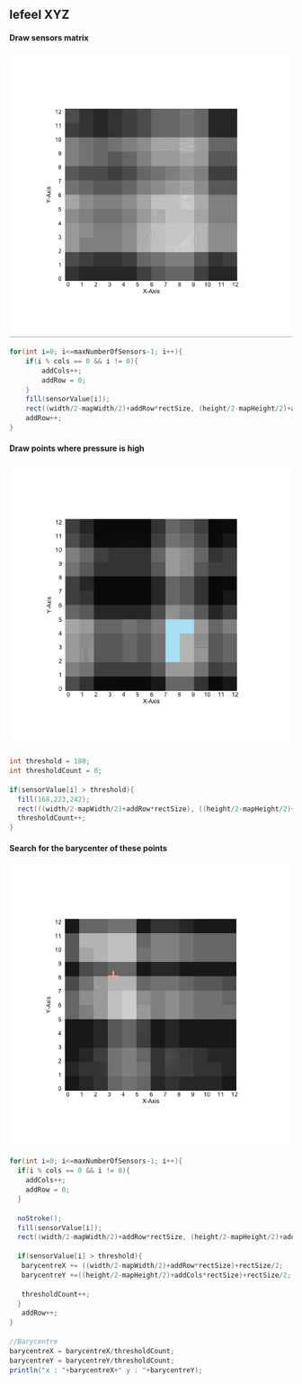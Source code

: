 ## lefeel XYZ

#### Draw sensors matrix

![Draw sensors matrix](img/matrice1.gif)

```java
for(int i=0; i<=maxNumberOfSensors-1; i++){
	if(i % cols == 0 && i != 0){
		addCols++;
		addRow = 0;
	}
	fill(sensorValue[i]);
	rect((width/2-mapWidth/2)+addRow*rectSize, (height/2-mapHeight/2)+addCols*rectSize, rectSize,rectSize);
	addRow++;
}  
```

#### Draw points where pressure is high

![Draw points where pressure is high](img/matrice2.gif)

```java
int threshold = 180;
int thresholdCount = 0;

if(sensorValue[i] > threshold){
  fill(168,223,242);
  rect(((width/2-mapWidth/2)+addRow*rectSize), ((height/2-mapHeight/2)+addCols*rectSize), rectSize,rectSize);
  thresholdCount++;
}
```

#### Search for the barycenter of these points

![Search for the barycenter of these points](img/barycentre.gif)

```java
for(int i=0; i<=maxNumberOfSensors-1; i++){
  if(i % cols == 0 && i != 0){
    addCols++;
    addRow = 0;
  }
  
  noStroke();
  fill(sensorValue[i]);
  rect((width/2-mapWidth/2)+addRow*rectSize, (height/2-mapHeight/2)+addCols*rectSize, rectSize,rectSize);
  
  if(sensorValue[i] > threshold){
   barycentreX += ((width/2-mapWidth/2)+addRow*rectSize)+rectSize/2;
   barycentreY +=((height/2-mapHeight/2)+addCols*rectSize)+rectSize/2;
   
   thresholdCount++;
  }
   addRow++;
}

//Barycentre
barycentreX = barycentreX/thresholdCount;
barycentreY = barycentreY/thresholdCount;
println("x : "+barycentreX+" y : "+barycentreY);
```